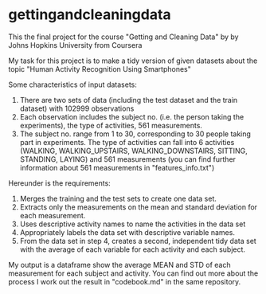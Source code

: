 # gettingandcleaningdata
This the final project for the course "Getting and Cleaning Data" by by Johns Hopkins University from Coursera

My task for this project is to make a tidy version of given datasets about the topic "Human Activity Recognition Using Smartphones"

Some characteristics of input datasets:

1. There are two sets of data (including the test dataset and the train dataset) with 102999 observations
2. Each observation includes the subject no. (i.e. the person taking the experiments), the type of activities, 561 measurements.
3. The subject no. range from 1 to 30, corresponding to 30 people taking part in experiments. The type of activities can fall into 6 activities (WALKING, WALKING_UPSTAIRS, WALKING_DOWNSTAIRS, SITTING, STANDING, LAYING) and 561 measurements (you can find further information about 561 measurements in "features_info.txt")

Hereunder is the requirements:
1. Merges the training and the test sets to create one data set.
2. Extracts only the measurements on the mean and standard deviation for each measurement.
3. Uses descriptive activity names to name the activities in the data set
4. Appropriately labels the data set with descriptive variable names.
5. From the data set in step 4, creates a second, independent tidy data set with the average of each variable for each activity and each subject.

My output is a dataframe show the average MEAN and STD of each measurement for each subject and activity. You can find out more about the process I work out the result in "codebook.md" in the same repository.
